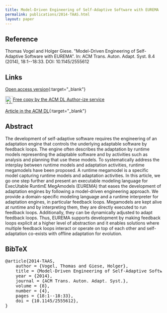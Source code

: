 ```yaml
---
title: Model-Driven Engineering of Self-Adaptive Software with EUREMA
permalink: publications/2014-TAAS.html
layout: paper
---
```


## Reference
Thomas Vogel and Holger Giese. "Model-Driven Engineering of Self-Adaptive Software with EUREMA". In: ACM Trans. Auton. Adapt. Syst. 8.4 (2014), 18:1--18:33. DOI: 10.1145/2555612

## Links
[Open access version](https://arxiv.org/abs/1805.07353){:target="_blank"}

<p>
<!-- ACM DL Article: Model-Driven Engineering of Self-Adaptive Software with EUREMA -->
<div class="acmdlitem" id="item2555612"><img src="http://dl.acm.org/images/oa.gif" width="25" height="25" border="0" alt="ACM DL Author-ize service" style="vertical-align:middle"/><a href="https://dl.acm.org/authorize?N96416" title="Model-Driven Engineering of Self-Adaptive Software with EUREMA">Free copy by the ACM DL Author-ize service</a></div>
</p>

[Article in the ACM DL](https://doi.org/10.1145/2555612){:target="_blank"}


## Abstract
The development of self-adaptive software requires the engineering of an adaptation engine that controls the underlying adaptable software by feedback loops. The engine often describes the adaptation by runtime models representing the adaptable software and by activities such as analysis and planning that use these models. To systematically address the interplay between runtime models and adaptation activities, runtime megamodels have been proposed. A runtime megamodel is a specific model capturing runtime models and adaptation activities. In this article, we go one step further and present an executable modeling language for ExecUtable RuntimE MegAmodels (EUREMA) that eases the development of adaptation engines by following a model-driven engineering approach. We provide a domain-specific modeling language and a runtime interpreter for adaptation engines, in particular feedback loops. Megamodels are kept alive at runtime and by interpreting them, they are directly executed to run feedback loops. Additionally, they can be dynamically adjusted to adapt feedback loops. Thus, EUREMA supports development by making feedback loops explicit at a higher level of abstraction and it enables solutions where multiple feedback loops interact or operate on top of each other and self-adaptation co-exists with offline adaptation for evolution.

## BibTeX

<div class="bibtex">
<pre>@article{2014-TAAS,
    author = {Vogel, Thomas and Giese, Holger},
    title = {Model-Driven Engineering of Self-Adaptive Software with {EUREMA}},
    year = {2014},
    journal = {ACM Trans. Auton. Adapt. Syst.},
    volume = {8},
    number = {4},
    pages = {18:1--18:33},
    doi = {10.1145/2555612},
}</pre>
</div>
